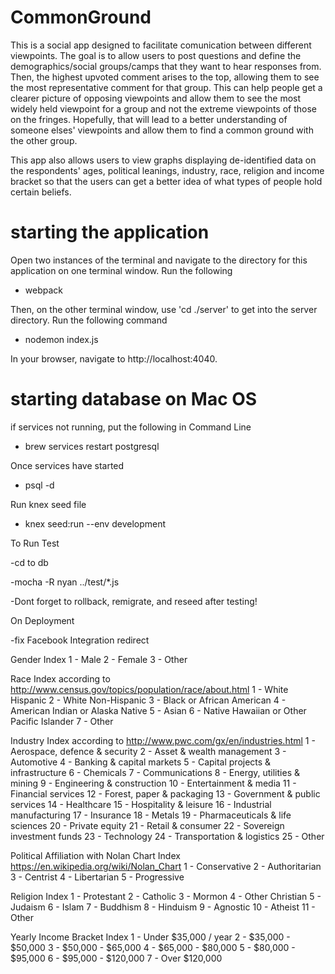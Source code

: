 

# CommonGround

This is a social app designed to facilitate comunication between different viewpoints. The goal is to allow users to post questions and
define the demographics/social groups/camps that they want to hear responses from. Then, the highest upvoted comment arises to the top,
allowing them to see the most representative comment for that group. This can help people get a clearer picture of opposing viewpoints and allow them to see the most widely held viewpoint for a group and not the extreme viewpoints of those on the fringes. Hopefully, that will lead to a better understanding of someone elses' viewpoints and allow them to find a common ground with the other group.

This app also allows users to view graphs displaying de-identified data on the respondents' ages, political leanings, industry, race, religion and income bracket so that the users can get a better idea of what types of people hold certain beliefs.

# starting the application

Open two instances of the terminal and navigate to the directory for this application on one terminal window. Run the following

- webpack

Then, on the other terminal window, use 'cd ./server' to get into the server directory. Run the following command

- nodemon index.js

In your browser, navigate to http://localhost:4040.



# starting database on Mac OS

if services not running, put the following in Command Line

- brew services restart postgresql

Once services have started

- psql -d <db-name>

Run knex seed file

- knex seed:run --env development

To Run Test

-cd to db

-mocha -R nyan ../test/*.js

-Dont forget to rollback, remigrate, and reseed after testing!

On Deployment

-fix Facebook Integration redirect


Gender Index
1 - Male
2 - Female
3 - Other

Race Index according to http://www.census.gov/topics/population/race/about.html
1 - White Hispanic
2 - White Non-Hispanic
3 - Black or African American
4 - American Indian or Alaska Native
5 - Asian
6 - Native Hawaiian or Other Pacific Islander
7 - Other

Industry Index according to http://www.pwc.com/gx/en/industries.html
1 - Aerospace, defence & security
2 - Asset & wealth management
3 - Automotive
4 - Banking & capital markets
5 - Capital projects & infrastructure
6 - Chemicals
7 - Communications
8 - Energy, utilities & mining
9 - Engineering & construction
10 - Entertainment & media
11 - Financial services
12 - Forest, paper & packaging
13 - Government & public services
14 - Healthcare
15 - Hospitality & leisure
16 - Industrial manufacturing
17 - Insurance
18 - Metals
19 - Pharmaceuticals & life sciences
20 - Private equity
21 - Retail & consumer
22 - Sovereign investment funds
23 - Technology
24 - Transportation & logistics
25 - Other

Political Affiliation with Nolan Chart Index https://en.wikipedia.org/wiki/Nolan_Chart
1 - Conservative
2 - Authoritarian
3 - Centrist
4 - Libertarian
5 - Progressive

Religion Index
1 - Protestant
2 - Catholic
3 - Mormon
4 - Other Christian
5 - Judaism
6 - Islam
7 - Buddhism
8 - Hinduism
9 - Agnostic
10 - Atheist
11 - Other

Yearly Income Bracket Index
1 - Under $35,000 / year
2 - $35,000 - $50,000
3 - $50,000 - $65,000
4 - $65,000 - $80,000
5 - $80,000 - $95,000
6 - $95,000 - $120,000
7 - Over $120,000




